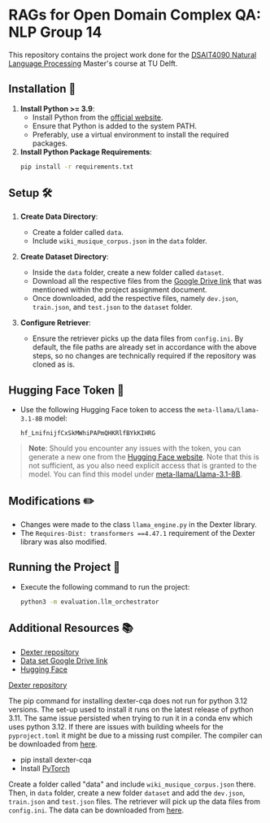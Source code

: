 # RAGs for Open Domain Complex QA: NLP Group 14

This repository contains the project work done for
the [DSAIT4090 Natural Language Processing](https://studiegids.tudelft.nl/a101_displayCourse.do?course_id=70120)
Master's course at TU Delft.

## Installation 🚀

1. **Install Python >= 3.9**:
    - Install Python from the [official website](https://www.python.org/downloads/).
    - Ensure that Python is added to the system PATH.
    - Preferably, use a virtual environment to install the required packages.
2. **Install Python Package Requirements**:
    ```sh
    pip install -r requirements.txt
    ```

## Setup 🛠️

1. **Create Data Directory**:
    - Create a folder called `data`.
    - Include `wiki_musique_corpus.json` in the `data` folder.

2. **Create Dataset Directory**:
    - Inside the `data` folder, create a new folder called `dataset`.
    - Download all the respective files from
      the [Google Drive link](https://drive.google.com/drive/folders/1qIZcNcU2wtiJNr3BUyX2GIUtnHEfbQDi)
      that was mentioned within the project assignment document.
    - Once downloaded, add the respective files, namely `dev.json`, `train.json`, and `test.json` to the `dataset`
      folder.

3. **Configure Retriever**:
    - Ensure the retriever picks up the data files from `config.ini`. By default, the file paths are already set in
      accordance with the above steps, so no changes are technically required if the repository was cloned as is.

## Hugging Face Token 🔑

- Use the following Hugging Face token to access the `meta-llama/Llama-3.1-8B` model:
    ```
    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
    ```

> **Note**: Should you encounter any issues with the token, you can generate a new one from
> the [Hugging Face website](https://huggingface.co/docs/hub/en/security-tokens). Note that this is not sufficient,
> as you also need explicit access that is granted to the model. You can find this model
> under [meta-llama/Llama-3.1-8B](https://huggingface.co/meta-llama/Llama-3.1-8B).

## Modifications ✏️

- Changes were made to the class `llama_engine.py` in the Dexter library.
- The `Requires-Dist: transformers ==4.47.1` requirement of the Dexter library was also modified.

## Running the Project 🏃

- Execute the following command to run the project:
    ```sh
    python3 -m evaluation.llm_orchestrator
    ```

## Additional Resources 📚

- [Dexter repository](https://anonymous.4open.science/r/BCQA-05F9/README.md)
- [Data set Google Drive link](https://drive.google.com/drive/folders/1qIZcNcU2wtiJNr3BUyX2GIUtnHEfbQDi)
- [Hugging Face](https://huggingface.co/)

[Dexter repository](https://anonymous.4open.science/r/BCQA-05F9/README.md)

The pip command for installing dexter-cqa does not run for python 3.12 versions. The set-up used to install it runs on 
the latest release of python 3.11. The same issue persisted when trying to run it in a conda env which uses python 3.12.
If there are issues with building wheels for the `pyproject.toml` it might be due to a missing rust compiler. 
The compiler can be downloaded from [here](https://www.rust-lang.org/). 

- pip install dexter-cqa
- Install [PyTorch](https://pytorch.org/get-started/locally/)

Create a folder called "data" and include `wiki_musique_corpus.json` there. Then, in `data` folder, create a new folder 
`dataset` and add the `dev.json`, `train.json` and `test.json` files. The retriever will pick up the data files from 
`config.ini`. The data can be downloaded from [here](https://drive.google.com/drive/folders/1aQAfNLq6HB0w4_fVnKMBvKA6cXJGRTpH).